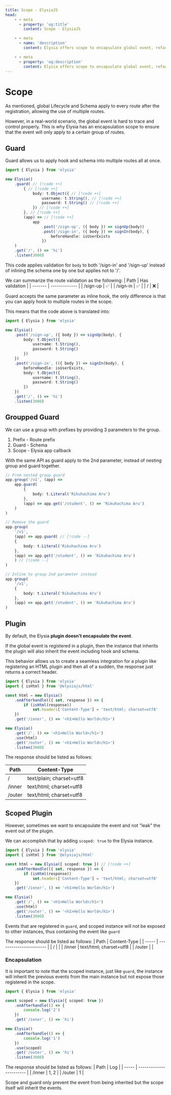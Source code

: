 ```yaml
---
title: Scope - ElysiaJS
head:
    - - meta
      - property: 'og:title'
        content: Scope - ElysiaJS

    - - meta
      - name: 'description'
        content: Elysia offers scope to encapsulate global event, refactor a redundant logic and apply to the certain route using guard, and group.

    - - meta
      - property: 'og:description'
        content: Elysia offers scope to encapsulate global event, refactor a redundant logic and apply to the certain route using guard, and group.
---
```


# Scope

As mentioned, global Lifecycle and Schema apply to every route after the registration, allowing the use of multiple routes.

However, in a real-world scenario, the global event is hard to trace and control properly. This is why Elysia has an encapsulation scope to ensure that the event will only apply to a certain group of routes.

## Guard

Guard allows us to apply hook and schema into multiple routes all at once.

```typescript
import { Elysia } from 'elysia'

new Elysia()
    .guard( // [!code ++]
        { // [!code ++]
            body: t.Object({ // [!code ++]
                username: t.String(), // [!code ++]
                password: t.String() // [!code ++]
            }) // [!code ++]
        }, // [!code ++]
        (app) => // [!code ++]
            app
                .post('/sign-up', ({ body }) => signUp(body))
                .post('/sign-in', ({ body }) => signIn(body), {
                    beforeHandle: isUserExists
                })
    )
    .get('/', () => 'hi')
    .listen(3000)
```

This code applies validation for `body` to both '/sign-in' and '/sign-up' instead of inlining the schema one by one but applies not to '/'.

We can summarize the route validation as the following:
| Path | Has validation |
| ------- | ------------- |
| /sign-up | ✅ |
| /sign-in | ✅ |
| / | ❌ |

Guard accepts the same parameter as inline hook, the only difference is that you can apply hook to multiple routes in the scope.

This means that the code above is translated into:

```typescript
import { Elysia } from 'elysia'

new Elysia()
    .post('/sign-up', ({ body }) => signUp(body), {
        body: t.Object({
            username: t.String(),
            password: t.String()
        })
    })
    .post('/sign-in', (({ body }) => signIn(body), {
        beforeHandle: isUserExists,
        body: t.Object({
            username: t.String(),
            password: t.String()
        })
    })
    .get('/', () => 'hi')
    .listen(3000)
```

## Groupped Guard

We can use a group with prefixes by providing 3 parameters to the group.
1. Prefix - Route prefix
2. Guard - Schema
3. Scope - Elysia app callback

With the same API as guard apply to the 2nd parameter, instead of nesting group and guard together.

```typescript
// From nested group guard
app.group('/v1', (app) =>
    app.guard(
        {
            body: t.Literal('Rikuhachima Aru')
        },
        (app) => app.get('/student', () => 'Rikuhachima Aru')
    )
)

// Remove the guard
app.group(
    '/v1',
    (app) => app.guard( // [!code --]
    {
        body: t.Literal('Rikuhachima Aru')
    },
    (app) => app.get('/student', () => 'Rikuhachima Aru')
    ) // [!code --]
)

// Inline to group 2nd parameter instead
app.group(
    '/v1',
    {
        body: t.Literal('Rikuhachima Aru')
    },
    (app) => app.get('/student', () => 'Rikuhachima Aru')
)
```

## Plugin

By default, the Elysia **plugin doesn't encapsulate the event**.

If the global event is registered in a plugin, then the instance that inherits the plugin will also inherit the event including hook and schema.

This behavior allows us to create a seamless integration for a plugin like registering an HTML plugin and then all of a sudden, the response just returns a correct header.

```typescript
import { Elysia } from 'elysia'
import { isHtml } from '@elysiajs/html'

const html = new Elysia()
    .onAfterhandle(({ set, response }) => {
        if (isHtml(response))
            set.headers['Content-Type'] = 'text/html; charset=utf8'
    })
    .get('/inner', () => '<h1>Hello World</h1>')

new Elysia()
    .get('/', () => '<h1>Hello World</h1>')
    .use(html)
    .get('/outer', () => '<h1>Hello World</h1>')
    .listen(3000)
```

The response should be listed as follows:

| Path   | Content-Type            |
| ------ | ----------------------- |
| /      | text/plain; charset=utf8 |
| /inner | text/html; charset=utf8 |
| /outer | text/html; charset=utf8 |

## Scoped Plugin

However, sometimes we want to encapsulate the event and not "leak" the event out of the plugin.

We can accomplish that by adding `scoped: true` to the Elysia instance.

```typescript
import { Elysia } from 'elysia'
import { isHtml } from '@elysiajs/html'

const html = new Elysia({ scoped: true }) // [!code ++]
    .onAfterHandle(({ set, response }) => {
        if (isHtml(response))
            set.headers['Content-Type'] = 'text/html; charset=utf8'
    })
    .get('/inner', () => '<h1>Hello World</h1>')

new Elysia()
    .get('/', () => '<h1>Hello World</h1>')
    .use(html)
    .get('/outer', () => '<h1>Hello World</h1>')
    .listen(3000)
```

Events that are registered in `guard`, and scoped instance will not be exposed to other instances, thus containing the event like `guard`

The response should be listed as follows:
| Path | Content-Type |
| ----- | ----------------------- |
| / |  |
| /inner | text/html; charset=utf8 |
| /outer |  |

### Encapsulation

It is important to note that the scoped instance, just like `guard`, the instance will inherit the previous events from the main instance but not expose those registered in the scope.

```typescript
import { Elysia } from 'elysia'

const scoped = new Elysia({ scoped: true })
    .onAfterhandle(() => {
        console.log('2')
    })
    .get('/inner', () => 'hi')

new Elysia()
    .onAfterhandle(() => {
        console.log('1')
    })
    .use(scoped)
    .get('/outer', () => 'hi')
    .listen(3000)
```

The response should be listed as follows:
| Path | Log |
| ----- | ----------------------- |
| /inner | 1, 2 |
| /outer | 1 |

Scope and guard only prevent the event from being inherited but the scope itself will inherit the events.
